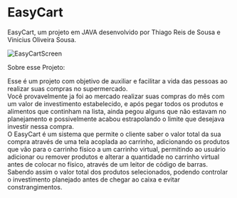 # EasyCart
EasyCart, um projeto em JAVA desenvolvido por Thiago Reis de Sousa e Vinicius Oliveira Sousa.

![EasyCartScreen](https://user-images.githubusercontent.com/61464525/175037425-0e866b58-79cd-4e51-9450-577621f13f42.png)

Sobre esse Projeto:

  Esse é um projeto com objetivo de auxiliar e facilitar a vida das pessoas ao realizar suas compras no supermercado.  
  Você provavelmente ja foi ao mercado realizar suas compras do mês com um valor de investimento estabelecido, e após pegar todos os produtos e alimentos que continham na lista, ainda pegou alguns que não estavam no planejamento e possivelmente acabou estrapolando o limite que desejava investir nessa compra.  
  O EasyCart é um sistema que permite o cliente saber o valor total da sua compra através de uma tela acoplada ao carrinho, adicionando os produtos que vão para o carrinho físico a um carrinho virtual, permitindo ao usuário adicionar ou remover produtos e alterar a quantidade no carrinho virtual antes de colocar no físico, através de um leitor de código de barras.
  Sabendo assim o valor total dos produtos selecionados, podendo controlar o investimento planejado antes de chegar ao caixa e evitar constrangimentos.

